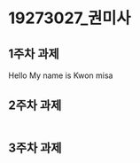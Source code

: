 # 19273027_권미사

## 1주차 과제

Hello My name is Kwon misa

## 2주차 과제
  <img width="" height="" scr="./png/1week.png"></img>

## 3주차 과제

